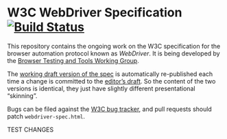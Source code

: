 # W3C WebDriver Specification [![Build Status](https://travis-ci.org/w3c/webdriver.svg)](https://travis-ci.org/w3c/webdriver)

This repository contains the ongoing work on the W3C specification
for the browser automation protocol known as _WebDriver_.
It is being developed by the [Browser Testing and Tools Working Group](http://www.w3.org/testing/browser/).

The [working draft version of the spec](http://www.w3.org/TR/webdriver/)
is automatically re-published each time a change is committed
to the [editor’s draft](https://w3c.github.io/webdriver/webdriver-spec.html).
So the content of the two versions is identical,
they just have slightly different presentational “skinning”.

Bugs can be filed against the [W3C bug tracker](https://www.w3.org/Bugs/Public/enter_bug.cgi?comment=&blocked=20860&short_desc=%5BWebDriver%20Spec%5D%3A%20&product=Browser%20Test%2FTools%20WG&component=WebDriver),
and pull requests should patch `webdriver-spec.html`.

TEST CHANGES
